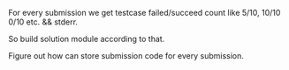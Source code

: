 For every submission we get testcase failed/succeed count
like 5/10, 10/10 0/10 etc. && stderr.

So build solution module according to that.

Figure out how can store submission code for every submission.
